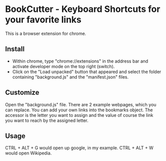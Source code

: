 # BookCutter - Keyboard Shortcuts for your favorite links

This is a browser extension for chrome.

## Install

- Within chrome, type "chrome://extensions" in the address bar and activate developer mode on the top right (switch).
- Click on the "Load unpacked" button that appeared and select the folder containing "background.js" and the "manifest.json" files.

## Customize
Open the "background.js" file. There are 2 example webpages, which you can replace. You can add your own links into the bookmarks object. The accessor is the letter you want to assign and the value of course the link you want to reach by the assigned letter.

## Usage

CTRL + ALT + G would open up google, in my example. CTRL + ALT + W would open Wikipedia.